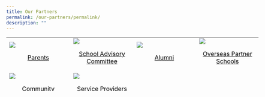 ```yaml
---
title: Our Partners
permalink: /our-partners/permalink/
description: ""
---
```

<table style="height: 145px; width: 673px;">
<tbody>
<tr style="height: 79px;">
<td style="width: 162.5px; height: 79px; text-align: left;"><span style="color: #000000;"><img src="/images/Parents.ico"></span>
<p style="text-align: center;"><span style="color: #000000;"><a aria-label="Parents" href="https://staging.d2w6f17b52epdm.amplifyapp.com/our-partners/parents/information-for-parents/" style="color: #000000;">Parents</a></span></p>
</td>
<td style="width: 161.5px; height: 79px; text-align: left;"><span style="color: #000000;"><img src="/images/SAC.ico"></span>
<p style="text-align: center;"><span style="color: #000000;"><a href="https://staging.d2w6f17b52epdm.amplifyapp.com/our-partners/school-advisory-committee/" style="color: #000000;">School Advisory Committee</a></span></p>
</td>
<td style="width: 162.5px; height: 79px; text-align: left;"><span style="color: #000000;"><img src="/images/Alumni.ico"></span>
<p style="text-align: center;"><span style="color: #000000;"><a href="https://staging.d2w6f17b52epdm.amplifyapp.com/our-partners/alumni/" style="color: #000000;">Alumni</a>&nbsp;</span></p>
</td>
<td style="width: 158.5px; height: 79px; text-align: left;"><span style="color: #000000;"><img src="/images/Oversea Partner.ico"></span>
<p style="text-align: center;"><span style="color: #000000;"><a href="https://staging.d2w6f17b52epdm.amplifyapp.com/our-partners/overseas-partner-school/" style="color: #000000;">Overseas Partner Schools</a></span></p>
</td>
</tr>
<tr style="height: 66px;">
<td style="width: 162.5px; height: 66px; text-align: left;"><span style="color: #000000;"><img src="/images/Community.ico"></span>
<p align="center"><span style="color: #000000;"><a href="https://staging.d2w6f17b52epdm.amplifyapp.com/our-partners/community/" style="color: #000000;">Community</a></span></p>
</td>
<td style="width: 161.5px; height: 66px; text-align: left;"><span style="color: #000000;"><img src="/images/SSC.ico"></span>
<p style="text-align: center;"><span style="color: #000000;"><a href="https://staging.d2w6f17b52epdm.amplifyapp.com/our-partners/service-providers/" style="color: #000000;">Service Providers</a></span></p>
</td>
<td style="width: 162.5px; height: 66px; text-align: left;">&nbsp;</td>
<td style="width: 158.5px; height: 66px; text-align: left;">
<p align="center">&nbsp;</p>
</td>
</tr>
</tbody>
</table>
